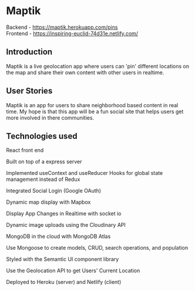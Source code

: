 # Maptik
Backend - https://maptik.herokuapp.com/pins   
Frontend - https://inspiring-euclid-74d31e.netlify.com/

## Introduction

Maptik is a live geolocation app where users can 'pin' different locations on the map and share their own content with other users in realtime.

## User Stories
Maptik is an app for users to share neighborhood based content in real time. My hope is that this app will be a fun social site that helps users get more involved in there communities.

## Technologies used
React front end 

Built on top of a express server 

Implemented useContext and useReducer Hooks for global state management instead of Redux

Integrated Social Login (Google OAuth)
 
Dynamic map display with Mapbox 

Display App Changes in Realtime with socket io

Dynamic image uploads using the Cloudinary API

MongoDB in the cloud with MongoDB Atlas

Use Mongoose to create models, CRUD, search operations, and population

Styled with the Semantic UI component library

Use the Geolocation API to get Users' Current Location

Deployed to Heroku (server) and Netlify (client)

